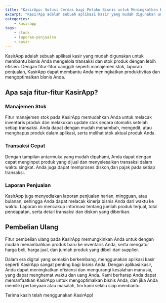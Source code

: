 ```yaml
---
title: "KasirApp: Solusi Cerdas bagi Pelaku Bisnis untuk Meningkatkan Efisiensi dan Kualitas Pelayanan kepada Pelanggan"
excerpt: "KasirApp adalah sebuah aplikasi kasir yang mudah digunakan untuk membantu bisnis Anda mengelola transaksi dan stok produk dengan lebih efisien. Dengan fitur-fitur canggih seperti manajemen stok, laporan penjualan, KasirApp dapat membantu Anda meningkatkan produktivitas dan mengoptimalkan bisnis Anda."
categories:
    - kasirapp
tags:
    - stock
    - laporan-penjualan
    - kasir
---
```


KasirApp adalah sebuah aplikasi kasir yang mudah digunakan untuk membantu bisnis Anda mengelola transaksi dan stok produk dengan lebih efisien. Dengan fitur-fitur canggih seperti manajemen stok, laporan penjualan, KasirApp dapat membantu Anda meningkatkan produktivitas dan mengoptimalkan bisnis Anda.

## Apa saja fitur-fitur KasirApp?

### Manajemen Stok

Fitur manajemen stok pada KasirApp memudahkan Anda untuk melacak inventaris produk dan melakukan update stok secara otomatis setelah setiap transaksi. Anda dapat dengan mudah menambah, mengedit, atau menghapus produk dalam aplikasi, serta melihat stok aktual produk Anda.

### Transaksi Cepat

Dengan tampilan antarmuka yang mudah dipahami, Anda dapat dengan cepat menginput produk yang dijual dan menyelesaikan transaksi dalam waktu singkat. Anda juga dapat memproses diskon,dan pajak pada setiap transaksi.

### Laporan Penjualan
KasirApp juga menyediakan laporan penjualan harian, mingguan, atau bulanan, sehingga Anda dapat melacak kinerja bisnis Anda dari waktu ke waktu. Laporan ini mencakup informasi tentang jumlah produk terjual, total pendapatan, serta detail transaksi dan diskon yang diberikan.

## Pembelian Ulang
Fitur pembelian ulang pada KasirApp memungkinkan Anda untuk dengan mudah menambahkan produk baru ke inventaris Anda, serta mengatur harga beli, harga jual, dan jumlah produk yang dibeli dari supplier.

Dalam era digital yang semakin berkembang, menggunakan aplikasi kasir seperti KasirApp sangat penting bagi bisnis Anda. Dengan aplikasi kasir, Anda dapat meningkatkan efisiensi dan mengurangi kesalahan manusia, yang dapat menghemat waktu dan uang Anda. Kami berharap Anda dapat memanfaatkan KasirApp untuk mengoptimalkan bisnis Anda, dan jika Anda memiliki pertanyaan atau masalah, tim kami selalu siap membantu.

Terima kasih telah menggunakan KasirApp!